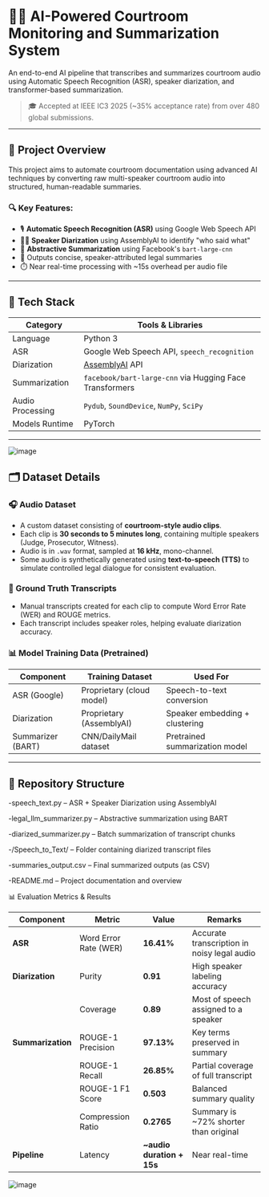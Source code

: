 # 🧑‍⚖️ AI-Powered Courtroom Monitoring and Summarization System

An end-to-end AI pipeline that transcribes and summarizes courtroom audio using Automatic Speech Recognition (ASR), speaker diarization, and transformer-based summarization.

> 🎓 Accepted at IEEE IC3 2025 (~35% acceptance rate) from over 480 global submissions.

---

## 🚀 Project Overview

This project aims to automate courtroom documentation using advanced AI techniques by converting raw multi-speaker courtroom audio into structured, human-readable summaries.

### 🔍 Key Features:
- 🎙️ **Automatic Speech Recognition (ASR)** using Google Web Speech API
- 🧑‍⚖️ **Speaker Diarization** using AssemblyAI to identify "who said what"
- 📄 **Abstractive Summarization** using Facebook's `bart-large-cnn`
- 📝 Outputs concise, speaker-attributed legal summaries
- ⏱️ Near real-time processing with ~15s overhead per audio file

---

## 🧱 Tech Stack

| Category            | Tools & Libraries                                    |
|---------------------|------------------------------------------------------|
| Language            | Python 3                                             |
| ASR                 | Google Web Speech API, `speech_recognition`          |
| Diarization         | [AssemblyAI](https://www.assemblyai.com/) API        |
| Summarization       | `facebook/bart-large-cnn` via Hugging Face Transformers |
| Audio Processing    | `Pydub`, `SoundDevice`, `NumPy`, `SciPy`             |
| Models Runtime      | PyTorch                                              |

---

![image](https://github.com/user-attachments/assets/7acc0705-e3f1-48f8-acbd-e4a4b552b069)


## 🗂️ Dataset Details

### 🎧 Audio Dataset
- A custom dataset consisting of **courtroom-style audio clips**.
- Each clip is **30 seconds to 5 minutes long**, containing multiple speakers (Judge, Prosecutor, Witness).
- Audio is in `.wav` format, sampled at **16 kHz**, mono-channel.
- Some audio is synthetically generated using **text-to-speech (TTS)** to simulate controlled legal dialogue for consistent evaluation.

### 📝 Ground Truth Transcripts
- Manual transcripts created for each clip to compute Word Error Rate (WER) and ROUGE metrics.
- Each transcript includes speaker roles, helping evaluate diarization accuracy.

### 📊 Model Training Data (Pretrained)
| Component        | Training Dataset         | Used For                         |
|------------------|--------------------------|----------------------------------|
| ASR (Google)     | Proprietary (cloud model)| Speech-to-text conversion        |
| Diarization      | Proprietary (AssemblyAI) | Speaker embedding + clustering   |
| Summarizer (BART)| CNN/DailyMail dataset    | Pretrained summarization model   |

---

## 📂 Repository Structure

-speech_text.py – ASR + Speaker Diarization using AssemblyAI

-legal_llm_summarizer.py – Abstractive summarization using BART

-diarized_summarizer.py – Batch summarization of transcript chunks

-/Speech_to_Text/ – Folder containing diarized transcript files

-summaries_output.csv – Final summarized outputs (as CSV)

-README.md – Project documentation and overview

📊 Evaluation Metrics & Results

| Component         | Metric                | Value                      | Remarks                                     |
| ----------------- | --------------------- | -------------------------- | ------------------------------------------- |
| **ASR**           | Word Error Rate (WER) | **16.41%**                 | Accurate transcription in noisy legal audio |
| **Diarization**   | Purity                | **0.91**                   | High speaker labeling accuracy              |
|                   | Coverage              | **0.89**                   | Most of speech assigned to a speaker        |
| **Summarization** | ROUGE-1 Precision     | **97.13%**                 | Key terms preserved in summary              |
|                   | ROUGE-1 Recall        | **26.85%**                 | Partial coverage of full transcript         |
|                   | ROUGE-1 F1 Score      | **0.503**                  | Balanced summary quality                    |
|                   | Compression Ratio     | **0.2765**                 | Summary is \~72% shorter than original      |
| **Pipeline**      | Latency               | **\~audio duration + 15s** | Near real-time                              |

![image](https://github.com/user-attachments/assets/123e56b9-2ea5-4c8b-94b9-04b396b78297)

